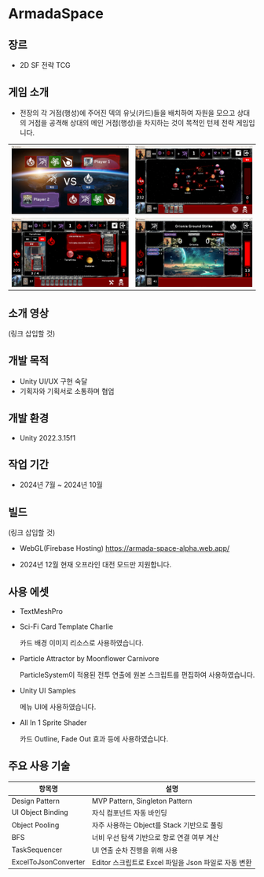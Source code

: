 # ArmadaSpace
## 장르
- 2D SF 전략 TCG
## 게임 소개
- 전장의 각 거점(행성)에 주어진 덱의 유닛(카드)들을 배치하여 자원을 모으고 상대의 거점을 공격해 상대의 메인 거점(행성)을 차지하는 것이 목적인 턴제 전략 게임입니다.
<table>
  <tr>
    <td><img src="./Clips/1.png" width="400"></td>
    <td><img src="./Clips/2.png" width="400"></td>
  </tr>
  <tr>
    <td><img src="./Clips/3.png" width="400"></td>
    <td><img src="./Clips/4.png" width="400"></td>
  </tr>
</table>

## 소개 영상
(링크 삽입할 것)
## 개발 목적
- Unity UI/UX 구현 숙달
- 기획자와 기획서로 소통하며 협업
## 개발 환경
- Unity 2022.3.15f1
## 작업 기간
- 2024년 7월 ~ 2024년 10월
## 빌드
(링크 삽입할 것)
- WebGL(Firebase Hosting) https://armada-space-alpha.web.app/

- 2024년 12월 현재 오프라인 대전 모드만 지원합니다.
## 사용 에셋
- TextMeshPro
- Sci-Fi Card Template Charlie
  
  카드 배경 이미지 리소스로 사용하였습니다.
- Particle Attractor by Moonflower Carnivore
  
  ParticleSystem이 적용된 전투 연출에 원본 스크립트를 편집하여 사용하였습니다.
- Unity UI Samples
  
  메뉴 UI에 사용하였습니다.
- All In 1 Sprite Shader
  
  카드 Outline, Fade Out 효과 등에 사용하였습니다.

## 주요 사용 기술

| 항목명        | 설명      |
| ------------- | ------------- |
| Design Pattern  | MVP Pattern, Singleton Pattern  |
| UI Object Binding  | 자식 컴포넌트 자동 바인딩  |
| Object Pooling  | 자주 사용하는 Object를 Stack 기반으로 풀링  |
| BFS  | 너비 우선 탐색 기반으로 항로 연결 여부 계산  |
| TaskSequencer  | UI 연출 순차 진행을 위해 사용  |
| ExcelToJsonConverter  | Editor 스크립트로 Excel 파일을 Json 파일로 자동 변환  |

